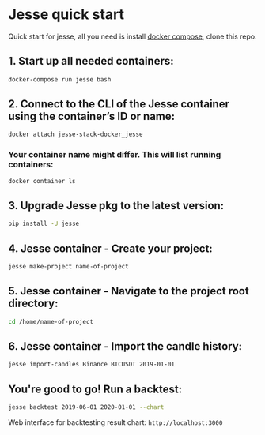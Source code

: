 # Jesse quick start

Quick start for jesse, all you need is install [docker  compose](https://docs.docker.com/compose), clone this repo.


## 1. Start up all needed containers:
```sh
docker-compose run jesse bash
```

## 2. Connect to the CLI of the Jesse container using the container’s ID or name:
```sh
docker attach jesse-stack-docker_jesse
```
### Your container name might differ. This will list running containers:
```sh
docker container ls
```

## 3. Upgrade Jesse pkg to the latest version:
```sh
pip install -U jesse
```

## 4. Jesse container - Create your project:
```sh
jesse make-project name-of-project
```

## 5. Jesse container - Navigate to the project root directory:
```sh
cd /home/name-of-project
```

## 6. Jesse container - Import the candle history:
```sh
jesse import-candles Binance BTCUSDT 2019-01-01
```

## You're good to go! Run a backtest:
```sh
jesse backtest 2019-06-01 2020-01-01 --chart
```

Web interface for backtesting result chart: `http://localhost:3000`
